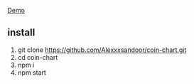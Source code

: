 [Demo](https://Alexxxsandoor.github.io/coin-chart)

## install

1. git clone https://github.com/Alexxxsandoor/coin-chart.git
2. cd coin-chart
3. npm i
4. npm start
